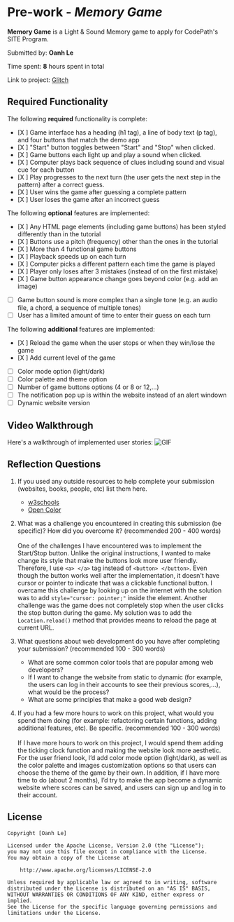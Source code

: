 # Pre-work - _Memory Game_

**Memory Game** is a Light & Sound Memory game to apply for CodePath's SITE Program.

Submitted by: **Oanh Le**

Time spent: **8** hours spent in total

Link to project: [Glitch](https://ls-memory-game.glitch.me/)

## Required Functionality

The following **required** functionality is complete:

- [X ] Game interface has a heading (h1 tag), a line of body text (p tag), and four buttons that match the demo app
- [X ] "Start" button toggles between "Start" and "Stop" when clicked.
- [X ] Game buttons each light up and play a sound when clicked.
- [X ] Computer plays back sequence of clues including sound and visual cue for each button
- [X ] Play progresses to the next turn (the user gets the next step in the pattern) after a correct guess.
- [X ] User wins the game after guessing a complete pattern
- [X ] User loses the game after an incorrect guess

The following **optional** features are implemented:

- [X ] Any HTML page elements (including game buttons) has been styled differently than in the tutorial
- [X ] Buttons use a pitch (frequency) other than the ones in the tutorial
- [X ] More than 4 functional game buttons
- [X ] Playback speeds up on each turn
- [X ] Computer picks a different pattern each time the game is played
- [X ] Player only loses after 3 mistakes (instead of on the first mistake)
- [X ] Game button appearance change goes beyond color (e.g. add an image)
- [ ] Game button sound is more complex than a single tone (e.g. an audio file, a chord, a sequence of multiple tones)
- [ ] User has a limited amount of time to enter their guess on each turn

The following **additional** features are implemented:

- [X ] Reload the game when the user stops or when they win/lose the game
- [X ] Add current level of the game
- [ ] Color mode option (light/dark)
- [ ] Color palette and theme option
- [ ] Number of game buttons options (4 or 8 or 12,...)
- [ ] The notification pop up is within the website instead of an alert windown
- [ ] Dynamic website version

## Video Walkthrough

Here's a walkthrough of implemented user stories:
![GIF](https://cdn.glitch.com/ffb0c705-14fc-4cc9-b610-eaac8adf7bf2%2Fezgif.com-gif-maker.gif?v=1616624747174)

## Reflection Questions

1. If you used any outside resources to help complete your submission (websites, books, people, etc) list them here.
   * [w3schools](https://www.w3schools.com/)
   * [Open Color](https://yeun.github.io/open-color/)
 
2. What was a challenge you encountered in creating this submission (be specific)? How did you overcome it? (recommended 200 - 400 words)
   <br><br> One of the challenges I have encountered was to implement the Start/Stop button. Unlike the original instructions, I wanted to make change its style that make the buttons look more user friendly. Therefore, I use `<a> </a>` tag instead of `<button> </button>`. 
Even though the button works well after the implementation, it doesn't have cursor or pointer to indicate that was a clickable functional button. I overcame this challenge by looking up on the internet with the solution was to add `style="cursor: pointer;"` inside the element.
Another challenge was the game does not completely stop when the user clicks the stop button during the game. 
My solution was to add the `Location.reload()` method that provides means to reload the page at current URL. 


3) What questions about web development do you have after completing your submission? (recommended 100 - 300 words)
   - What are some common color tools that are popular among web developers?
   - If I want to change the website from static to dynamic (for example, the users can log in their accounts to see their previous scores,...), what would be the process?
   - What are some principles that make a good web design?
   
4) If you had a few more hours to work on this project, what would you spend them doing (for example: refactoring certain functions, adding additional features, etc). Be specific. (recommended 100 - 300 words)
   <br><br>If I have more hours to work on this project, I would spend them adding the ticking clock function and making the website look more aesthetic. For the user friend look, I’d add color mode option (light/dark), 
   as well as the color palette and images customization options so that users can choose the theme of the game by their own. In addition, if I have more time to do (about 2 months), I’d try to make the app become a dynamic website where scores can be saved, and users can sign up and log in to their account.
## License

    Copyright [Oanh Le]

    Licensed under the Apache License, Version 2.0 (the "License");
    you may not use this file except in compliance with the License.
    You may obtain a copy of the License at

        http://www.apache.org/licenses/LICENSE-2.0

    Unless required by applicable law or agreed to in writing, software
    distributed under the License is distributed on an "AS IS" BASIS,
    WITHOUT WARRANTIES OR CONDITIONS OF ANY KIND, either express or implied.
    See the License for the specific language governing permissions and
    limitations under the License.
